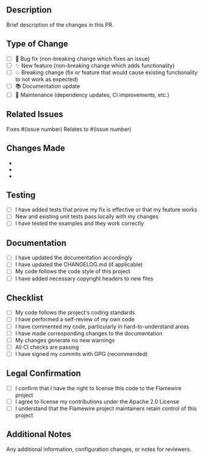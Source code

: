 ## Description

Brief description of the changes in this PR.

## Type of Change

- [ ] 🐛 Bug fix (non-breaking change which fixes an issue)
- [ ] ✨ New feature (non-breaking change which adds functionality)
- [ ] 💥 Breaking change (fix or feature that would cause existing functionality to not work as expected)
- [ ] 📚 Documentation update
- [ ] 🔧 Maintenance (dependency updates, CI improvements, etc.)

## Related Issues

Fixes #(issue number)
Relates to #(issue number)

## Changes Made

- 
- 
- 

## Testing

- [ ] I have added tests that prove my fix is effective or that my feature works
- [ ] New and existing unit tests pass locally with my changes
- [ ] I have tested the examples and they work correctly

## Documentation

- [ ] I have updated the documentation accordingly
- [ ] I have updated the CHANGELOG.md (if applicable)
- [ ] My code follows the code style of this project
- [ ] I have added necessary copyright headers to new files

## Checklist

- [ ] My code follows the project's coding standards
- [ ] I have performed a self-review of my own code
- [ ] I have commented my code, particularly in hard-to-understand areas
- [ ] I have made corresponding changes to the documentation
- [ ] My changes generate no new warnings
- [ ] All CI checks are passing
- [ ] I have signed my commits with GPG (recommended)

## Legal Confirmation

- [ ] I confirm that I have the right to license this code to the Flamewire project
- [ ] I agree to license my contributions under the Apache 2.0 License
- [ ] I understand that the Flamewire project maintainers retain control of this project

## Additional Notes

Any additional information, configuration changes, or notes for reviewers.